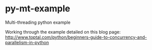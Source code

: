 # py-mt-example
Multi-threading python example

Working through the example detailed on this blog page:
http://www.toptal.com/python/beginners-guide-to-concurrency-and-parallelism-in-python


